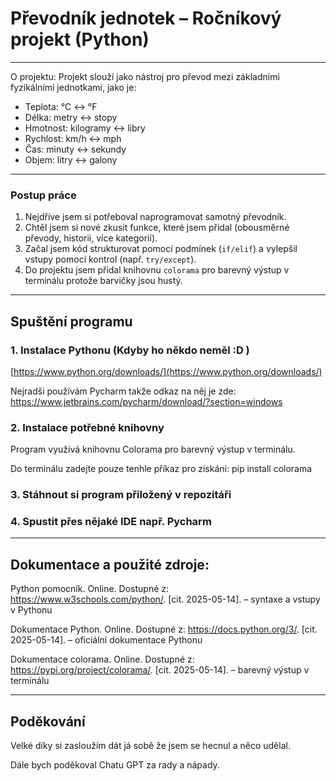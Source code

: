 #  Převodník jednotek – Ročníkový projekt (Python)
---
O projektu:
Projekt slouží jako nástroj pro převod mezi základními fyzikálními jednotkami, jako je:

- Teplota: °C ↔ °F  
- Délka: metry ↔ stopy  
- Hmotnost: kilogramy ↔ libry  
- Rychlost: km/h ↔ mph  
- Čas: minuty ↔ sekundy  
- Objem: litry ↔ galony  

---

###  Postup práce

1. Nejdříve jsem si potřeboval naprogramovat samotný převodník.
2. Chtěl jsem si nové zkusit funkce, které jsem přidal (obousměrné převody, historii, více kategorií).
3. Začal jsem kód strukturovat pomocí podmínek (`if/elif`) a vylepšil vstupy pomocí kontrol (např. `try/except`).
4. Do projektu jsem přidal knihovnu `colorama` pro barevný výstup v terminálu protože barvičky jsou hustý.

---

##  Spuštění programu

### 1. Instalace Pythonu (Kdyby ho někdo neměl :D )
 [https://www.python.org/downloads/](https://www.python.org/downloads/)
 
Nejradši používám Pycharm takže odkaz na něj je zde:
https://www.jetbrains.com/pycharm/download/?section=windows

### 2. Instalace potřebné knihovny

Program využívá knihovnu Colorama pro barevný výstup v terminálu.

Do terminálu zadejte pouze tenhle příkaz pro získání:
        pip install colorama
### 3. Stáhnout si program přiložený v repozitáři

### 4. Spustit přes nějaké IDE např. Pycharm

---

##  Dokumentace a použité zdroje:

Python pomocník. Online. Dostupné z: https://www.w3schools.com/python/. [cit. 2025-05-14]. – syntaxe a vstupy v Pythonu

Dokumentace Python. Online. Dostupné z: https://docs.python.org/3/. [cit. 2025-05-14]. – oficiální dokumentace Pythonu

Dokumentace colorama. Online. Dostupné z: https://pypi.org/project/colorama/. [cit. 2025-05-14]. – barevný výstup v terminálu

---

##  Poděkování
   Velké díky si zasloužím dát já sobě že jsem se hecnul a něco udělal.
   
   Dále bych poděkoval Chatu GPT za rady a nápady.

   

